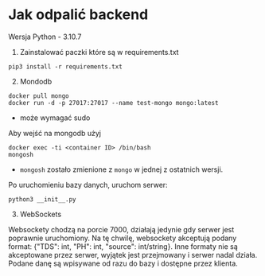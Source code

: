 # Jak odpalić backend

Wersja Python - 3.10.7

1. Zainstalować paczki które są w requirements.txt

```
pip3 install -r requirements.txt
```

2. Mondodb

```
docker pull mongo
docker run -d -p 27017:27017 --name test-mongo mongo:latest
```

- może wymagać sudo

Aby wejść na mongodb użyj

```
docker exec -ti <container ID> /bin/bash
mongosh
```

- `mongosh` zostało zmienione z `mongo` w jednej z ostatnich wersji.

Po uruchomieniu bazy danych, uruchom serwer:

```
python3 __init__.py
```

3. WebSockets

Websockety chodzą na porcie 7000, działają jedynie gdy serwer jest poprawnie uruchomiony.
Na tę chwilę, websockety akceptują podany format: {"TDS": int, "PH": int, "source": int/string}. Inne formaty nie są akceptowane przez serwer, wyjątek jest przejmowany i serwer nadal działa.
Podane danę są wpisywane od razu do bazy i dostępne przez klienta.

